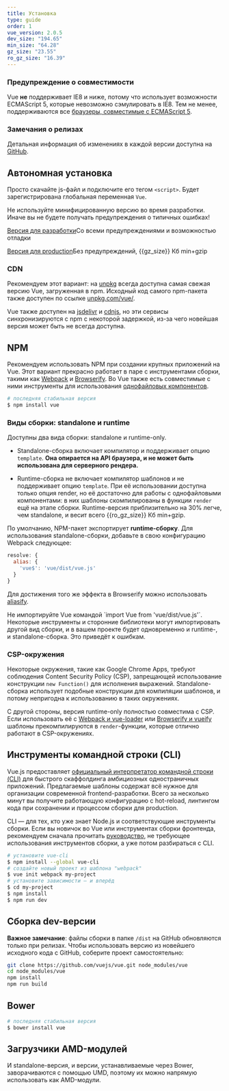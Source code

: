 ```yaml
---
title: Установка
type: guide
order: 1
vue_version: 2.0.5
dev_size: "194.65"
min_size: "64.28"
gz_size: "23.55"
ro_gz_size: "16.39"
---
```


### Предупреждение о cовместимости

Vue **не** поддерживает IE8 и ниже, потому что использует возможности ECMAScript 5, которые невозможно сэмулировать в IE8. Тем не менее, поддерживаются все [браузеры, совместимые с ECMAScript 5](http://caniuse.com/#feat=es5).

### Замечания о релизах

Детальная информация об изменениях в каждой версии доступна на [GitHub](https://github.com/vuejs/vue/releases).

## Автономная установка

Просто скачайте js-файл и подключите его тегом `<script>`. Будет зарегистрирована глобальная переменная `Vue`.

<p class="tip">Не используйте минифицированную версию во время разработки. Иначе вы не будете получать предупреждения о типичных ошибках!</p>

<div id="downloads">
<a class="button" href="/js/vue.js" download>Версия для разработки</a><span class="light info">Со всеми  предупреждениями и возможностью отладки</span>

<a class="button" href="/js/vue.min.js" download>Версия для production</a><span class="light info">Без предупреждений, {{gz_size}} Кб min+gzip</span>
</div>

### CDN

Рекомендуем этот вариант: на [unpkg](https://unpkg.com/vue/dist/vue.js) всегда доступна самая свежая версию Vue, загруженная в npm. Исходный код самого npm-пакета также доступен по ссылке [unpkg.com/vue/](https://unpkg.com/vue/).

Vue также доступен на [jsdelivr](//cdn.jsdelivr.net/vue/{{vue_version}}/vue.js) и [cdnjs](//cdnjs.cloudflare.com/ajax/libs/vue/{{vue_version}}/vue.js), но эти сервисы синхронизируются с npm с некоторой задержкой, из-за чего новейшая версия может быть не всегда доступна.

## NPM

Рекомендуем использовать NPM при создании крупных приложений на Vue. Этот вариант прекрасно работает в паре с инструментами сборки, такими как [Webpack](http://webpack.github.io/) и [Browserify](http://browserify.org/). Во Vue также есть совместимые с ними инструменты для использования [однофайловых компонентов](single-file-components.html).

``` bash
# последняя стабильная версия
$ npm install vue
```

### Виды сборки: standalone и runtime

Доступны два вида сборки: standalone и runtime-only.

- Standalone-сборка включает компилятор и поддерживает опцию `template`. **Она опирается на API браузера, и не может быть использована для серверного рендера.**

- Runtime-сборка не включает компилятор шаблонов и не поддерживает опцию `template`. При её использовании доступна только опция render, но её достаточно для работы с однофайловыми компонентами: в них шаблоны скомпилированы в функции `render` ещё на этапе сборки. Runtime-версия приблизительно на 30% легче, чем standalone, и весит всего {{ro_gz_size}} Кб min+gzip.

По умолчанию, NPM-пакет экспортирует **runtime-сборку**. Для использования standalone-сборки, добавьте в свою конфигурацию Webpack следующее:

``` js
resolve: {
  alias: {
    'vue$': 'vue/dist/vue.js'
  }
}
```

Для достижения того же эффекта в Browserify можно использовать [aliasify](https://github.com/benbria/aliasify).

<p class="tip">Не импортируйте Vue командой `import Vue from 'vue/dist/vue.js'`. Некоторые инструменты и сторонние библиотеки могут импортировать другой вид сборки, и в вашем проекте будет одновременно и runtime-, и standalone-сборка. Это приведёт к ошибкам.</p>

### CSP-окружения

Некоторые окружения, такие как Google Chrome Apps, требуют соблюдения Content Security Policy (CSP), запрещающей использование конструкции `new Function()` для исполнения выражений. Standalone-сборка использует подобные конструкции для компиляции шаблонов, и потому непригодна к использованию в таких окружениях.

С другой стороны, версия runtime-only полностью совместима с CSP. Если использовать её с [Webpack и vue-loader](https://github.com/vuejs-templates/webpack-simple) или [Browserify и vueify](https://github.com/vuejs-templates/browserify-simple) шаблоны прекомпилируются в `render`-функции, которые отлично работают в CSP-окружениях.

## Инструменты командной строки (CLI)

Vue.js предоставляет [официальный интерпретатор командной строки (CLI)](https://github.com/vuejs/vue-cli) для быстрого скаффолдинга амбициозных одностраничных приложений. Предлагаемые шаблоны содержат всё нужное для организации современной frontend-разработки. Всего за несколько минут вы получите работающую конфигурацию с hot-reload, линтингом кода при сохранении и процессом сборки для production.

<p class="tip">CLI — для тех, кто уже знает Node.js и соответствующие инструменты сборки. Если вы новичок во Vue или инструментах сборки фронтенда, рекомендуем сначала прочитать <a href="./">руководство</a>, не требующее использования инструментов сборки, а уже потом разбираться с CLI.</p>

``` bash
# установите vue-cli
$ npm install --global vue-cli
# создайте новый проект из шаблона "webpack"
$ vue init webpack my-project
# установите зависимости — и вперёд
$ cd my-project
$ npm install
$ npm run dev
```

## Сборка dev-версии

**Важное замечание**: файлы сборки в папке `/dist` на GitHub обновляются только при релизах. Чтобы использовать версию из новейшего исходного кода с GitHub, соберите проект самостоятельно:

``` bash
git clone https://github.com/vuejs/vue.git node_modules/vue
cd node_modules/vue
npm install
npm run build
```

## Bower

``` bash
# последняя стабильная версия
$ bower install vue
```

## Загрузчики AMD-модулей

И standalone-версия, и версии, устанавливаемые через Bower, заворачиваются с помощью UMD, поэтому их можно напрямую использовать как AMD-модули.
